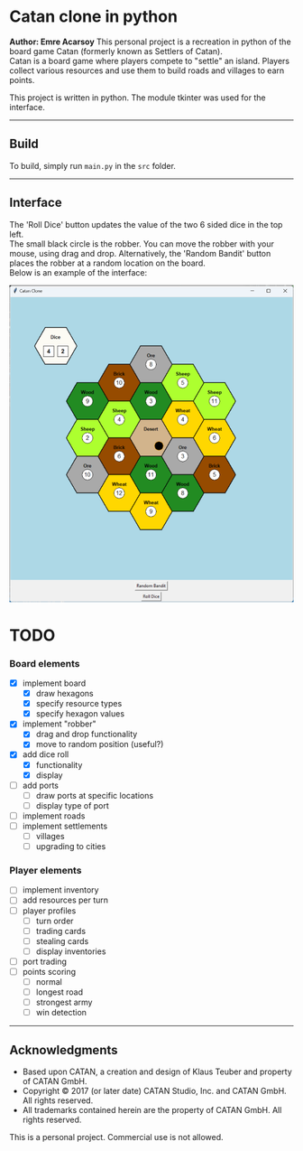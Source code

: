 # Catan clone in python
**Author: Emre Acarsoy**
This personal project is a recreation in python of the board game Catan (formerly known as Settlers of Catan).  
Catan is a board game where players compete to "settle" an island. Players collect various resources and use them to build roads and villages to earn points.

This project is written in python. The module tkinter was used for the interface.  

---
## Build

To build, simply run `main.py` in the `src` folder.

---

## Interface 

The 'Roll Dice' button updates the value of the two 6 sided dice in the top left.  
The small black circle is the robber. You can move the robber with your mouse, using drag and drop. Alternatively, the 'Random Bandit' button places the robber at a random location on the board.  
Below is an example of the interface:  

<img src="images/interface_example_0.png" alt="Catan interface example" width="600"/>

# TODO

### Board elements

- [x] implement board
    - [x] draw hexagons
    - [x] specify resource types
    - [x] specify hexagon values
- [x] implement "robber"
    - [x] drag and drop functionality
    - [x] move to random position (useful?)
- [x] add dice roll
    - [x] functionality
    - [x] display
- [ ] add ports
    - [ ] draw ports at specific locations
    - [ ] display type of port
- [ ] implement roads
- [ ] implement settlements
    - [ ] villages
    - [ ] upgrading to cities
  
### Player elements

- [ ] implement inventory
- [ ] add resources per turn
- [ ] player profiles
    - [ ] turn order
    - [ ] trading cards
    - [ ] stealing cards
  - [ ] display inventories
- [ ] port trading
- [ ] points scoring
  - [ ] normal
  - [ ] longest road
  - [ ] strongest army
  - [ ] win detection

---


## Acknowledgments
- Based upon CATAN, a creation and design of Klaus Teuber and property of CATAN GmbH.
- Copyright © 2017 (or later date) CATAN Studio, Inc. and CATAN GmbH. All rights reserved.
- All trademarks contained herein are the property of CATAN GmbH. All rights reserved.

This is a personal project. Commercial use is not allowed.

